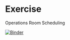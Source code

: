 # Exercise
Operations Room Scheduling

[![Binder](https://mybinder.org/badge_logo.svg)](https://mybinder.org/v2/gh/KSpiliop/Exercise/HEAD)


